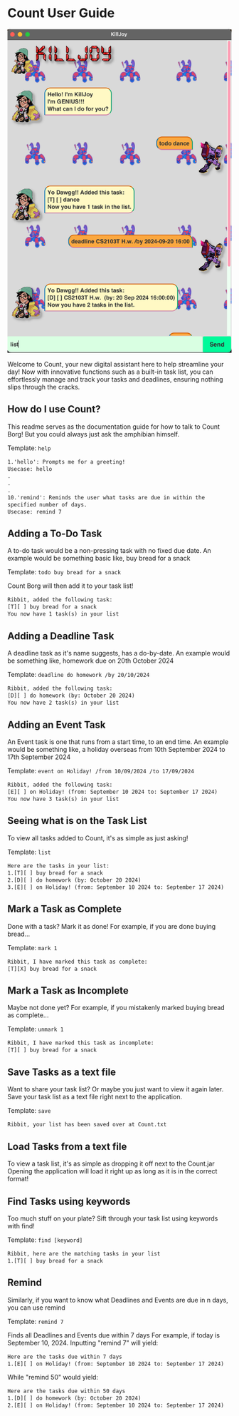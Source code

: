 # Count User Guide


![ui.png](ui.png)

Welcome to Count, your new digital assistant here to help streamline your day!
Now with innovative functions such as a built-in task list,
you can effortlessly manage and track your tasks and deadlines,
ensuring nothing slips through the cracks.

## How do I use Count?

This readme serves as the documentation guide for how to talk to Count Borg!
But you could always just ask the amphibian himself.

Template: `help`

```
1.'hello': Prompts me for a greeting!
Usecase: hello
.
.
.
10.'remind': Reminds the user what tasks are due in within the specified number of days.
Usecase: remind 7
```

## Adding a To-Do Task

A to-do task would be a non-pressing task with no fixed due date.
An example would be something basic like, buy bread for a snack

Template: `todo buy bread for a snack`

Count Borg will then add it to your task list!

```
Ribbit, added the following task:
[T][ ] buy bread for a snack
You now have 1 task(s) in your list
```

## Adding a Deadline Task

A deadline task as it's name suggests, has a do-by-date.
An example would be something like, homework due on 20th October 2024

Template: `deadline do homework /by 20/10/2024`

```
Ribbit, added the following task:
[D][ ] do homework (by: October 20 2024)
You now have 2 task(s) in your list
```

## Adding an Event Task

An Event task is one that runs from a start time, to an end time.
An example would be something like,
a holiday overseas from 10th September 2024 to 17th September 2024

Template: `event on Holiday! /from 10/09/2024 /to 17/09/2024`

```
Ribbit, added the following task:
[E][ ] on Holiday! (from: September 10 2024 to: September 17 2024)
You now have 3 task(s) in your list
```

## Seeing what is on the Task List

To view all tasks added to Count, it's as simple as just asking!

Template: `list`

```
Here are the tasks in your list:
1.[T][ ] buy bread for a snack
2.[D][ ] do homework (by: October 20 2024)
3.[E][ ] on Holiday! (from: September 10 2024 to: September 17 2024)
```

## Mark a Task as Complete

Done with a task? Mark it as done! 
For example, if you are done buying bread...

Template: `mark 1`

```
Ribbit, I have marked this task as complete:
[T][X] buy bread for a snack
```

## Mark a Task as Incomplete

Maybe not done yet?
For example, if you mistakenly marked buying bread as complete...

Template: `unmark 1`

```
Ribbit, I have marked this task as incomplete:
[T][ ] buy bread for a snack
```

## Save Tasks as a text file

Want to share your task list? Or maybe you just want to view it again later.
Save your task list as a text file right next to the application.

Template: `save`

```
Ribbit, your list has been saved over at Count.txt
```

## Load Tasks from a text file

To view a task list, it's as simple as dropping it off next to the Count.jar
Opening the application will load it right up as long as it is in the correct format!

## Find Tasks using keywords

Too much stuff on your plate? Sift through your task list using keywords with find!

Template: `find [keyword]`

```
Ribbit, here are the matching tasks in your list
1.[T][ ] buy bread for a snack
```

## Remind

Similarly, if you want to know what Deadlines and Events are due in n days, you can use remind

Template: `remind 7`

Finds all Deadlines and Events due within 7 days
For example, if today is September 10, 2024. Inputting "remind 7" will yield:

```
Here are the tasks due within 7 days
1.[E][ ] on Holiday! (from: September 10 2024 to: September 17 2024)
```

While "remind 50" would yield:

```
Here are the tasks due within 50 days
1.[D][ ] do homework (by: October 20 2024)
2.[E][ ] on Holiday! (from: September 10 2024 to: September 17 2024)
```